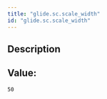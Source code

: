 ```yaml
---
title: "glide.sc.scale_width"
id: "glide.sc.scale_width"
---
```

## Description



## Value: 
```
50
```